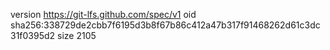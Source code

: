 version https://git-lfs.github.com/spec/v1
oid sha256:338729de2cbb7f6195d3b8f67b86c412a47b317f91468262d61c3dc31f0395d2
size 2105
